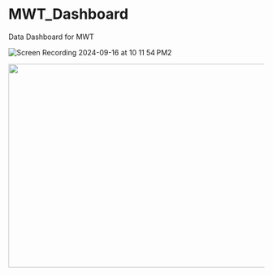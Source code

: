 # MWT_Dashboard
 Data Dashboard for MWT

 ![Screen Recording 2024-09-16 at 10 11 54 PM2](https://github.com/user-attachments/assets/3422abcd-7a8a-4274-a8ae-1a01abe5f223)


<img src="https://github.com/user-attachments/assets/3422abcd-7a8a-4274-a8ae-1a01abe5f223" width="750" height="400">
